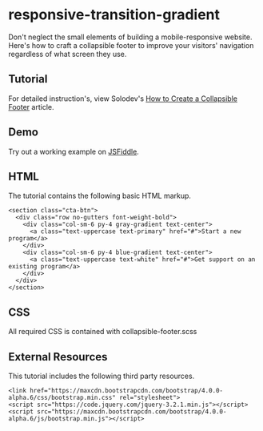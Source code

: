 # responsive-transition-gradient
Don't neglect the small elements of building a mobile-responsive website. Here's how to craft a collapsible footer to improve your visitors' navigation regardless of what screen they use.
  		  
## Tutorial		  
For detailed instruction's, view Solodev's [How to Create a Collapsible Footer](https://www.solodev.com/blog/how-to-create-a-collapsible-footer.stml) article.
 
## Demo
  		  
Try out a working example on [JSFiddle](https://jsfiddle.net/solodev/unboh7f6/).

## HTML

The tutorial contains the following basic HTML markup.

```
<section class="cta-btn">
  <div class="row no-gutters font-weight-bold">
    <div class="col-sm-6 py-4 gray-gradient text-center">
      <a class="text-uppercase text-primary" href="#">Start a new program</a>
    </div>
    <div class="col-sm-6 py-4 blue-gradient text-center">
      <a class="text-uppercase text-white" href="#">Get support on an existing program</a>
    </div>
  </div>
</section>
```

## CSS

All required CSS is contained with collapsible-footer.scss


## External Resources

This tutorial includes the following third party resources.

```
<link href="https://maxcdn.bootstrapcdn.com/bootstrap/4.0.0-alpha.6/css/bootstrap.min.css" rel="stylesheet">
<script src="https://code.jquery.com/jquery-3.2.1.min.js"></script>
<script src="https://maxcdn.bootstrapcdn.com/bootstrap/4.0.0-alpha.6/js/bootstrap.min.js"></script>


```

